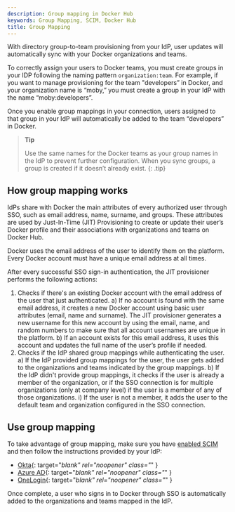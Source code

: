 ```yaml
---
description: Group mapping in Docker Hub
keywords: Group Mapping, SCIM, Docker Hub
title: Group Mapping
---
```


With directory group-to-team provisioning from your IdP, user updates will automatically sync with your Docker organizations and teams. 

To correctly assign your users to Docker teams, you must create groups in your IDP following the naming pattern `organization:team`. For example, if you want to manage provisioning for the team "developers” in Docker, and your organization name is “moby,” you must create a group in your IdP with the name “moby:developers”. 

Once you enable group mappings in your connection, users assigned to that group in your IdP will automatically be added to the team “developers” in Docker.

>**Tip**
>
>Use the same names for the Docker teams as your group names in the IdP to prevent further configuration. When you sync groups, a group is created if it doesn’t already exist.
{: .tip}

## How group mapping works

IdPs share with Docker the main attributes of every authorized user through SSO, such as email address, name, surname, and groups. These attributes are used by Just-In-Time (JIT) Provisioning to create or update their user’s Docker profile and their associations with organizations and teams on Docker Hub.

Docker uses the email address of the user to identify them on the platform. Every Docker account must have a unique email address at all times.

After every successful SSO sign-in authentication, the JIT provisioner performs the following actions:

1. Checks if there's an existing Docker account with the email address of the user that just authenticated.
    a) If no account is found with the same email address, it creates a new Docker account using basic user attributes (email, name and surname). The JIT provisioner generates a new username for this new account by using the email, name, and random numbers to make sure that all account usernames are unique in the platform.
    b) If an account exists for this email address, it uses this account and updates the full name of the user’s profile if needed.
2. Checks if the IdP shared group mappings while authenticating the user.
    a) If the IdP provided group mappings for the user, the user gets added to the organizations and teams indicated by the group mappings.
    b) If the IdP didn't provide group mappings, it checks if the user is already a member of the organization, or if the SSO connection is for multiple organizations (only at company level) if the user is a member of any of those organizations.
        i) If the user is not a member, it adds the user to the default team and organization configured in the SSO connection.

## Use group mapping

To take advantage of group mapping, make sure you have [enabled SCIM](scim.md) and then follow the instructions provided by your IdP:

- [Okta](https://help.okta.com/en-us/Content/Topics/users-groups-profiles/usgp-enable-group-push.htm){: target="_blank" rel="noopener" class="_" }
- [Azure AD](https://learn.microsoft.com/en-us/azure/active-directory/app-provisioning/customize-application-attributes){: target="_blank" rel="noopener" class="_" }
- [OneLogin](https://developers.onelogin.com/scim/create-app){: target="_blank" rel="noopener" class="_" }

Once complete, a user who signs in to Docker through SSO is automatically added to the organizations and teams mapped in the IdP.